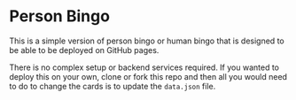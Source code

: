 # Person Bingo
This is a simple version of person bingo or human bingo that is designed to be able to be deployed on GitHub pages.

There is no complex setup or backend services required. If you wanted to deploy this on your own, clone or fork this repo and then all you would need to do to change the cards is to update the ```data.json``` file.
